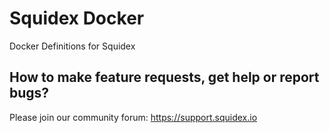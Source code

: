 # Squidex Docker

Docker Definitions for Squidex

## How to make feature requests, get help or report bugs? 

Please join our community forum: https://support.squidex.io
